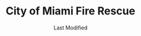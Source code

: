 ---
layout: location-page
date: Last Modified
description: "Local COVID-19 testing is available at City of Miami Fire Rescue in Miami, Florida, USA."
permalink: "locations/florida/miami/city-of-miami-fire-rescue/"
tags:
  - locations
  - florida
title: City of Miami Fire Rescue
uniqueName: city-of-miami-fire-rescue
state: Florida
stateAbbr: FL
hood: "Miami"
address: ""
city: "Miami"
zip: ""
zipsNearby: "" 
mapUrl: "http://maps.apple.com/?q=City+of+Miami+Fire+Rescue&address=,Miami,Florida,"
locationType: In-Home
phone: "305-960-5050"
website: "undefined"
onlineBooking: undefined
closed: undefined
closedUpdate: May 25th, 2020
notes: "By appointment only. Free."
days: Contact for hours of operation.
ctaMessage: Call 305-960-5050
ctaUrl: "tel:305-960-5050"
---